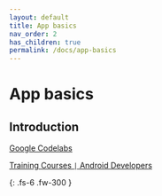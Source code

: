 ```yaml
---
layout: default
title: App basics
nav_order: 2
has_children: true
permalink: /docs/app-basics
---
```


# App basics

## Introduction
[Google Codelabs](https://codelabs.developers.google.com/?cat=Android)

[Training Courses  `|`  Android Developers](https://developer.android.com/courses)


{: .fs-6 .fw-300 }
